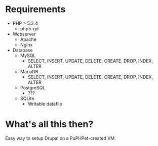 Requirements
=========

* PHP > 5.2.4
    * php5-gd
* Webserver
    * Apache
    * Nginx
* Database
    * MySQL
        * SELECT, INSERT, UPDATE, DELETE, CREATE, DROP, INDEX, ALTER
    * MariaDB
        * SELECT, INSERT, UPDATE, DELETE, CREATE, DROP, INDEX, ALTER
    * PostgreSQL
        * ???
    * SQLite
        * Writable datafile

What's all this then?
===========

Easy way to setup Drupal on a PuPHPet-created VM.
